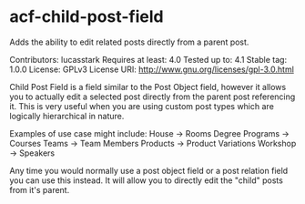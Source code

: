 # acf-child-post-field
Adds the ability to edit related posts directly from a parent post. 

Contributors: lucasstark
Requires at least: 4.0
Tested up to: 4.1
Stable tag: 1.0.0
License: GPLv3
License URI: http://www.gnu.org/licenses/gpl-3.0.html

Child Post Field is a field similar to the Post Object field, however it allows you to actually edit a selected post directly from the parent post referencing it.  This is very useful when you are using custom post types which are logically hierarchical in nature.  

Examples of use case might include:
House -> Rooms
Degree Programs -> Courses
Teams -> Team Members
Products -> Product Variations
Workshop -> Speakers

Any time you would normally use a post object field or a post relation field you can use this instead.  It will allow you to directly edit the "child" posts from it's parent. 
